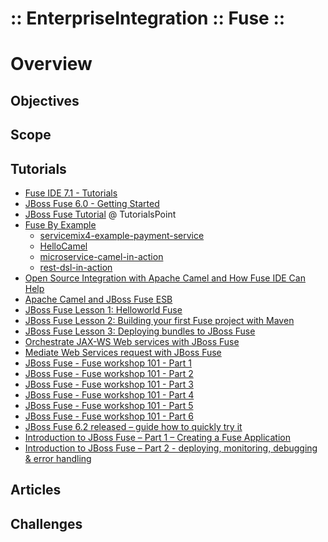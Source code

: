 :: EnterpriseIntegration :: Fuse ::
===================================

# Overview

## Objectives

## Scope

## Tutorials

- [Fuse IDE 7.1 - Tutorials](https://access.redhat.com/documentation/en-US/Fuse_IDE/7.1/html/Tutorials/files/front.html)
- [JBoss Fuse 6.0 - Getting Started](https://access.redhat.com/documentation/en-US/Red_Hat_JBoss_Fuse/6.0/html/Getting_Started/files/front.html)
- [JBoss Fuse Tutorial](https://www.tutorialspoint.com/jboss_fuse/index.htm) @ TutorialsPoint
- [Fuse By Example](https://github.com/FuseByExample)
    - [servicemix4-example-payment-service](https://github.com/FuseByExample/servicemix4-example-payment-service)
    - [HelloCamel](https://github.com/FuseByExample/HelloCamel)
    - [microservice-camel-in-action](https://github.com/FuseByExample/microservice-camel-in-action)
    - [rest-dsl-in-action](https://github.com/FuseByExample/rest-dsl-in-action)
- [Open Source Integration with Apache Camel and How Fuse IDE Can Help](https://dzone.com/articles/open-source-integration-apache)
- [Apache Camel and JBoss Fuse ESB](http://www.javainuse.com/camel/camel_spring)
- [JBoss Fuse Lesson 1: Helloworld Fuse](http://www.mastertheintegration.com/jboss-server/jboss-fuse/jboss-fuse-lesson-1-helloworld-fuse.html)
- [JBoss Fuse Lesson 2: Building your first Fuse project with Maven](http://www.mastertheintegration.com/jboss-server/jboss-fuse/jboss-fuse-lesson-2-building-your-first-fuse-project-with-maven.html)
- [JBoss Fuse Lesson 3: Deploying bundles to JBoss Fuse](http://www.mastertheintegration.com/jboss-server/jboss-fuse/deploying-bundles-to-jboss-fuse.html)
- [Orchestrate JAX-WS Web services with JBoss Fuse](http://www.mastertheintegration.com/jboss-server/web-services-and-jboss-fuse/orchestrate-jax-ws-web-services-with-jboss-fuse.html)
- [Mediate Web Services request with JBoss Fuse](http://www.mastertheintegration.com/jboss-server/web-services-and-jboss-fuse/mediate-web-services-request-with-jboss-fuse.html)
- [JBoss Fuse - Fuse workshop 101 - Part 1](http://wei-meilin.blogspot.co.uk/2015/03/jboss-fuse-fuse-workshop-101-part-one.html)
- [JBoss Fuse - Fuse workshop 101 - Part 2](http://wei-meilin.blogspot.co.uk/2015/03/jboss-fuse-fuse-workshop-101-part-two.html)
- [JBoss Fuse - Fuse workshop 101 - Part 3](http://wei-meilin.blogspot.co.uk/2015/03/jboss-fuse-fuse-workshop-101-part-three.html)
- [JBoss Fuse - Fuse workshop 101 - Part 4](http://wei-meilin.blogspot.co.uk/2015/03/jboss-fuse-fuse-workshop-101-part-four.html)
- [JBoss Fuse - Fuse workshop 101 - Part 5](http://wei-meilin.blogspot.co.uk/2015/03/jboss-fuse-fuse-workshop-101-part-five.html)
- [JBoss Fuse - Fuse workshop 101 - Part 6](http://wei-meilin.blogspot.co.uk/2015/04/jboss-fuse-fuse-workshop-101-part-six.html)
- [JBoss Fuse 6.2 released – guide how to quickly try it](https://www.javacodegeeks.com/2015/07/jboss-fuse-6-2-released-guide-how-to-quickly-try-it.html)
- [Introduction to JBoss Fuse – Part 1 – Creating a Fuse Application](http://blog.c2b2.co.uk/2015/09/introduction-to-jboss-fuse-part-1.html)
- [Introduction to JBoss Fuse – Part 2 - deploying, monitoring, debugging & error handling](http://blog.c2b2.co.uk/2015/11/introduction-to-jboss-fuse-part-2.html)

## Articles

## Challenges
